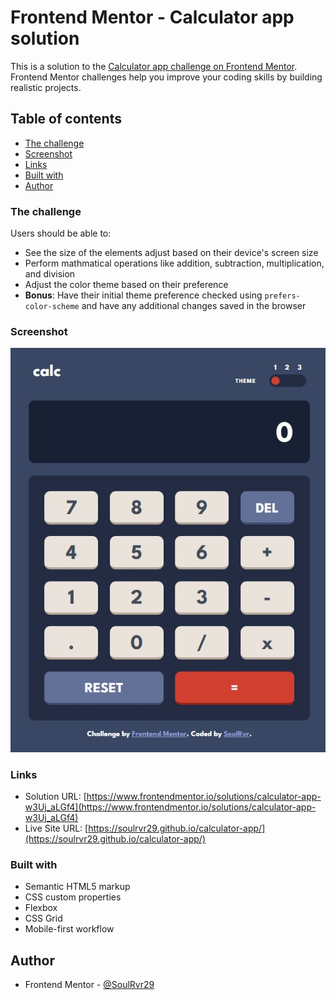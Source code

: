 # Frontend Mentor - Calculator app solution

This is a solution to the [Calculator app challenge on Frontend Mentor](https://www.frontendmentor.io/challenges/calculator-app-9lteq5N29). Frontend Mentor challenges help you improve your coding skills by building realistic projects.

## Table of contents

- [The challenge](#the-challenge)
- [Screenshot](#screenshot)
- [Links](#links)
- [Built with](#built-with)
- [Author](#author)

### The challenge

Users should be able to:

- See the size of the elements adjust based on their device's screen size
- Perform mathmatical operations like addition, subtraction, multiplication, and division
- Adjust the color theme based on their preference
- **Bonus**: Have their initial theme preference checked using `prefers-color-scheme` and have any additional changes saved in the browser

### Screenshot

![](./screenshot.jpeg)

### Links

- Solution URL: [https://www.frontendmentor.io/solutions/calculator-app-w3Uj_aLGf4](https://www.frontendmentor.io/solutions/calculator-app-w3Uj_aLGf4)
- Live Site URL: [https://soulrvr29.github.io/calculator-app/](https://soulrvr29.github.io/calculator-app/)

### Built with

- Semantic HTML5 markup
- CSS custom properties
- Flexbox
- CSS Grid
- Mobile-first workflow

## Author

- Frontend Mentor - [@SoulRvr29](https://www.frontendmentor.io/profile/SoulRvr29)
